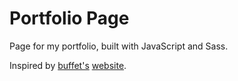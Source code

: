 # Portfolio Page

Page for my portfolio, built with JavaScript and Sass. 

Inspired by [buffet's](https://github.com/buffet)
[website](https://buffet.sh/).
